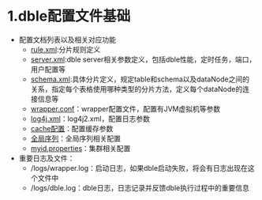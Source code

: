 # 1.dble配置文件基础   
+ 配置文档列表以及相关对应功能
    - [rule.xml](1.1_rule.xml.md):分片规则定义
    - [server.xml](1.2_schema.xml.md):dble server相关参数定义，包括dble性能，定时任务，端口，用户配置等
    - [schema.xml](1.3_server.xml.md):具体分片定义，规定table和schema以及dataNode之间的关系，指定每个表格使用哪种类型的分片方法，定义每个dataNode的连接信息等
    - [wrapper.conf](1.4_wrapper.conf.md)：wrapper配置文件，配置有JVM虚拟机等参数
    - [log4j.xml](1.5_log4j2.xml.md)：log4j2.xml，配置日志参数
    - [cache配置](1.6_cache.md)：配置缓存参数
    - [全局序列](1.7_global_sequence.md)：全局序列相关配置
    - [myid.properties](1.8_myid.properties.md)：集群相关配置
+ 重要日志及文件：
    - /logs/wrapper.log：启动日志，如果dble启动失败，将会有日志出现在这个文件中
    - /logs/dble.log：dble日志，日志记录并反馈dble执行过程中的重要信息

